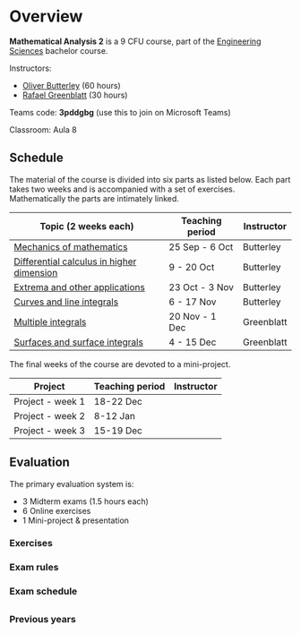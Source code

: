 # Overview

**Mathematical Analysis 2** is a 9 CFU course, part of the [Engineering Sciences](https://engineering-sciences.uniroma2.it/) bachelor course.

Instructors:

- [Oliver Butterley](https://www.mat.uniroma2.it/butterley/) (60 hours)
- [Rafael Greenblatt](https://www.mat.uniroma2.it/~greenblatt/) (30 hours)

Teams code: **3pddgbg** (use this to join on Microsoft Teams)

Classroom: Aula 8

## Schedule

The material of the course is divided into six parts as listed below. Each part takes two weeks and is accompanied with a set of exercises. Mathematically the parts are intimately linked.

| Topic (2 weeks each)                                  | Teaching period | Instructor |
| ----------------------------------------------------- | --------------- | ---------- |
| [Mechanics of mathematics](part1.md)                  | 25 Sep - 6 Oct  | Butterley  |
| [Differential calculus in higher dimension](part2.md) | 9 - 20 Oct      | Butterley  |
| [Extrema and other applications](part3.md)            | 23 Oct - 3 Nov  | Butterley  |
| [Curves and line integrals](part4.md)                 | 6 - 17 Nov      | Butterley  |
| [Multiple integrals](part5.md)                        | 20 Nov - 1 Dec  | Greenblatt |
| [Surfaces and surface integrals](part6.md)            | 4 - 15 Dec      | Greenblatt |

The final weeks of the course are devoted to a mini-project.

| Project          | Teaching period | Instructor |
| ---------------- | --------------- | ---------- |
| Project - week 1 | 18-22 Dec       |            |
| Project - week 2 | 8-12 Jan        |            |
| Project - week 3 | 15-19 Dec       |            |

## Evaluation

The primary evaluation system is:

- 3 Midterm exams (1.5 hours each)
- 6 Online exercises
- 1 Mini-project & presentation

### Exercises

### Exam rules

### Exam schedule

##

### Previous years
